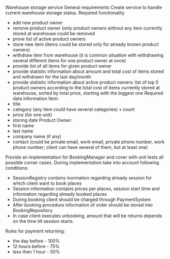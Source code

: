 Warehouse storage service
General requirements
Create service to handle current warehouse storage status.
Required functionality
* add new product owner
* remove product owner (only product owners without any item currently
stored at warehouse could be removed
* prove list of active product owners
* store new item (items could be stored only for already known product
owners)
* withdraw item from warehouse (it is common situation with withdrawing
several different items for one product owner at once)
* provide list of all items for given product owner
* provide statistic information about amount and total cost of items stored
and withdrawn for the last day/month
* provide statistic information about active product owners: list of top 5
product owners according to the total cost of items currently stored at warehouse, sorted by total price, starting with the biggest one
Required data information
Item:
* title
* category (any item could have several categories) • count
* price (for one unit)
* storing date
Product Owner:
* first name
* last name
* company name (if any)
* contact (could be private email, work email, private phone number, work
phone number; client can have several of them, but at least one)

Provide an implementation for BookingManager and cover with unit tests all possible corner cases.
During implementation take into account following conditions:
* SessionRegistry contains inormation regarding already session for which client want to book places
* Session information contains prices per places, session start time and information regarding already booked places
* During booking client should be charged through PaymentSystem
* After booking procedure information of order should be stored into BookingRepository
* In case client executes unbooking, amount that will be returns depends on the time till session starts. 

Rules for payment returning:
* the day before - 100%
* 12 hours before - 75%
* less then 1 hour - 50%
